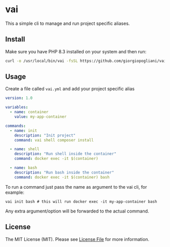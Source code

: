 # vai 

This a simple cli to manage and run project specific aliases. 

## Install

Make sure you have  PHP 8.3 installed on your system and then run: 
```bash
curl -o /usr/local/bin/vai -fsSL https://github.com/giorgiopogliani/vaicli/releases/download/0.0.7/application && chmod +x /usr/local/bin/vai
```

## Usage

Create a file called `vai.yml` and add your project specific alias

```yml
version: 1.0

variables:
  - name: container
    value: my-app-container

commands:
  - name: init
    description: "Init project"
    command: vai shell composer install

  - name: shell
    description: "Run shell inside the container"
    command: docker exec -it $(container) 

  - name: bash
    description: "Run bash inside the container"
    command: docker exec -it $(container) bash
```

To run a command just pass the name as argument to the vai cli, for example: 
```
vai init bash # this will run docker exec -it my-app-container bash
```

Any extra argument/option will be forwarded to the actual command. 


## License

The MIT License (MIT). Please see [License File](LICENSE.md) for more information.
